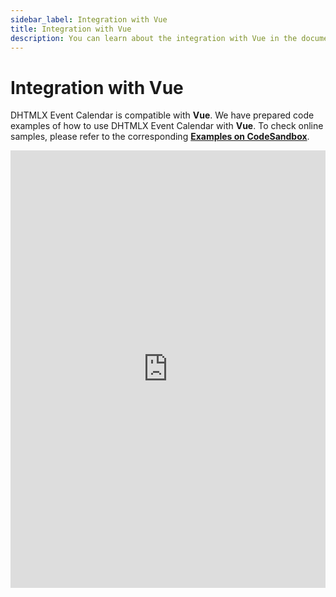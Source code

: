 ```yaml
---
sidebar_label: Integration with Vue
title: Integration with Vue
description: You can learn about the integration with Vue in the documentation of the DHTMLX JavaScript Event Calendar library. Browse developer guides and API reference, try out code examples and live demos, and download a free 30-day evaluation version of DHTMLX Event Calendar.
---
```


# Integration with Vue

DHTMLX Event Calendar is compatible with **Vue**. We have prepared code examples of how to use DHTMLX Event Calendar with **Vue**. To check online samples, please refer to the corresponding [**Examples on CodeSandbox**](https://codesandbox.io/u/DHTMLX).

<iframe src="https://codesandbox.io/p/sandbox/dhtmlx-event-calendar-with-vue3-mr6ks5" frameborder="0" class="snippet_iframe" width="100%" height="700"></iframe>
